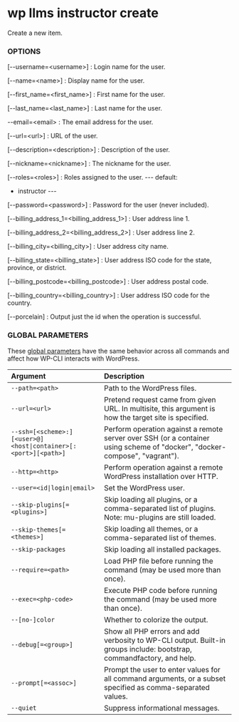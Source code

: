 # wp llms instructor create

Create a new item.

### OPTIONS

[\--username=&lt;username&gt;]
: Login name for the user.

[\--name=&lt;name&gt;]
: Display name for the user.

[\--first_name=&lt;first_name&gt;]
: First name for the user.

[\--last_name=&lt;last_name&gt;]
: Last name for the user.

\--email=&lt;email&gt;
: The email address for the user.

[\--url=&lt;url&gt;]
: URL of the user.

[\--description=&lt;description&gt;]
: Description of the user.

[\--nickname=&lt;nickname&gt;]
: The nickname for the user.

[\--roles=&lt;roles&gt;]
: Roles assigned to the user.
\---
default:
  - instructor
\---

[\--password=&lt;password&gt;]
: Password for the user (never included).

[\--billing_address_1=&lt;billing_address_1&gt;]
: User address line 1.

[\--billing_address_2=&lt;billing_address_2&gt;]
: User address line 2.

[\--billing_city=&lt;billing_city&gt;]
: User address city name.

[\--billing_state=&lt;billing_state&gt;]
: User address ISO code for the state, province, or district.

[\--billing_postcode=&lt;billing_postcode&gt;]
: User address postal code.

[\--billing_country=&lt;billing_country&gt;]
: User address ISO code for the country.

[\--porcelain]
: Output just the id when the operation is successful.

### GLOBAL PARAMETERS

These [global parameters](https://make.wordpress.org/cli/handbook/config/) have the same behavior across all commands and affect how WP-CLI interacts with WordPress.

| **Argument**    | **Description**              |
|:----------------|:-----------------------------|
| `--path=<path>` | Path to the WordPress files. |
| `--url=<url>` | Pretend request came from given URL. In multisite, this argument is how the target site is specified. |
| `--ssh=[<scheme>:][<user>@]<host\|container>[:<port>][<path>]` | Perform operation against a remote server over SSH (or a container using scheme of "docker", "docker-compose", "vagrant"). |
| `--http=<http>` | Perform operation against a remote WordPress installation over HTTP. |
| `--user=<id\|login\|email>` | Set the WordPress user. |
| `--skip-plugins[=<plugins>]` | Skip loading all plugins, or a comma-separated list of plugins. Note: mu-plugins are still loaded. |
| `--skip-themes[=<themes>]` | Skip loading all themes, or a comma-separated list of themes. |
| `--skip-packages` | Skip loading all installed packages. |
| `--require=<path>` | Load PHP file before running the command (may be used more than once). |
| `--exec=<php-code>` | Execute PHP code before running the command (may be used more than once). |
| `--[no-]color` | Whether to colorize the output. |
| `--debug[=<group>]` | Show all PHP errors and add verbosity to WP-CLI output. Built-in groups include: bootstrap, commandfactory, and help. |
| `--prompt[=<assoc>]` | Prompt the user to enter values for all command arguments, or a subset specified as comma-separated values. |
| `--quiet` | Suppress informational messages. |
